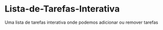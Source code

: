 # Lista-de-Tarefas-Interativa
Uma lista de tarefas interativa onde podemos adicionar ou remover tarefas
